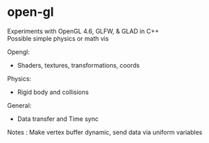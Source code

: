 # open-gl
Experiments with OpenGL 4.6, GLFW, & GLAD in C++  
Possible simple physics or math vis  
  
Opengl:
 - Shaders, textures, transformations, coords

Physics:
- Rigid body and collisions  

General:
- Data transfer and Time sync
  

Notes : Make vertex buffer dynamic, send data via uniform variables

